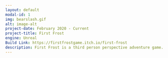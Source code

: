 ```yaml
---
layout: default
modal-id: 1
img: bearslash.gif
alt: image-alt
project-date: February 2020 - Current
project-title: First Frost
engine: Unreal
Build Link: https://firstfrostgame.itch.io/first-frost
description: First Frost is a third person perspective adventure game. The player takes control of winter spirit who's job is to bring winter back to a restless forest. My major contribution to this project was the bear enemy AI. I designed and implemented its state machine, used Unreal's navigation and AI perception tools to allow it to track the player, and implemented the bears animations. This was all done using both blueprinting and c++ code.
---
```

